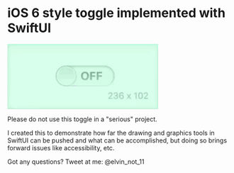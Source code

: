 # iOS 6 style toggle implemented with SwiftUI

<img align="top" src="preview.gif" width="340">

Please do not use this toggle in a "serious" project. 

I created this to demonstrate how far the drawing and graphics tools in SwiftUI can be pushed and what can be accomplished, but doing so brings forward issues like accessibility, etc.

Got any questions? Tweet at me: @elvin_not_11

